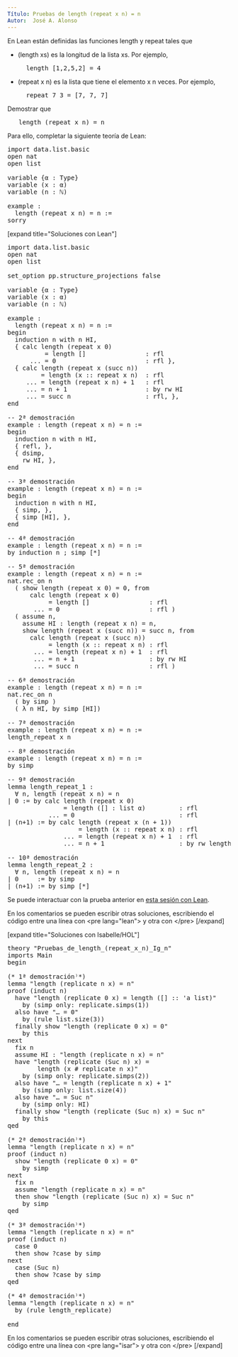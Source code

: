 ```yaml
---
Título: Pruebas de length (repeat x n) = n
Autor:  José A. Alonso
---
```


En Lean están definidas las funciones length y repeat tales que

+ (length xs) es la longitud de la lista xs. Por ejemplo,
<pre lang="text">
     length [1,2,5,2] = 4
</pre>
+ (repeat x n) es la lista que tiene el elemento x n veces. Por
  ejemplo,
<pre lang="text">
     repeat 7 3 = [7, 7, 7]
</pre>

Demostrar que
<pre lang="text">
   length (repeat x n) = n
</pre>

Para ello, completar la siguiente teoría de Lean:

<pre lang="lean">
import data.list.basic
open nat
open list

variable {α : Type}
variable (x : α)
variable (n : ℕ)

example :
  length (repeat x n) = n :=
sorry
</pre>

[expand title="Soluciones con Lean"]

<pre lang="lean">
import data.list.basic
open nat
open list

set_option pp.structure_projections false

variable {α : Type}
variable (x : α)
variable (n : ℕ)

example :
  length (repeat x n) = n :=
begin
  induction n with n HI,
  { calc length (repeat x 0)
          = length []                : rfl
      ... = 0                        : rfl },
  { calc length (repeat x (succ n))
         = length (x :: repeat x n)  : rfl
     ... = length (repeat x n) + 1   : rfl
     ... = n + 1                     : by rw HI
     ... = succ n                    : rfl, },
end

-- 2ª demostración
example : length (repeat x n) = n :=
begin
  induction n with n HI,
  { refl, },
  { dsimp,
    rw HI, },
end

-- 3ª demostración
example : length (repeat x n) = n :=
begin
  induction n with n HI,
  { simp, },
  { simp [HI], },
end

-- 4ª demostración
example : length (repeat x n) = n :=
by induction n ; simp [*]

-- 5ª demostración
example : length (repeat x n) = n :=
nat.rec_on n
  ( show length (repeat x 0) = 0, from
      calc length (repeat x 0)
           = length []                : rfl
       ... = 0                        : rfl )
  ( assume n,
    assume HI : length (repeat x n) = n,
    show length (repeat x (succ n)) = succ n, from
      calc length (repeat x (succ n))
           = length (x :: repeat x n) : rfl
       ... = length (repeat x n) + 1  : rfl
       ... = n + 1                    : by rw HI
       ... = succ n                   : rfl )

-- 6ª demostración
example : length (repeat x n) = n :=
nat.rec_on n
  ( by simp )
  ( λ n HI, by simp [HI])

-- 7ª demostración
example : length (repeat x n) = n :=
length_repeat x n

-- 8ª demostración
example : length (repeat x n) = n :=
by simp

-- 9ª demostración
lemma length_repeat_1 :
  ∀ n, length (repeat x n) = n
| 0 := by calc length (repeat x 0)
               = length ([] : list α)         : rfl
           ... = 0                            : rfl
| (n+1) := by calc length (repeat x (n + 1))
                   = length (x :: repeat x n) : rfl
               ... = length (repeat x n) + 1  : rfl
               ... = n + 1                    : by rw length_repeat_1

-- 10ª demostración
lemma length_repeat_2 :
  ∀ n, length (repeat x n) = n
| 0     := by simp
| (n+1) := by simp [*]
</pre>

Se puede interactuar con la prueba anterior en <a href="https://leanprover-community.github.io/lean-web-editor/#url=https://raw.githubusercontent.com/jaalonso/Calculemus/main/src/Pruebas_de_length_(repeat_x_n)_Ig_n.lean" rel="noopener noreferrer" target="_blank">esta sesión con Lean</a>.

En los comentarios se pueden escribir otras soluciones, escribiendo el código entre una línea con &#60;pre lang=&quot;lean&quot;&#62; y otra con &#60;/pre&#62;
[/expand]

[expand title="Soluciones con Isabelle/HOL"]

<pre lang="isar">
theory "Pruebas_de_length_(repeat_x_n)_Ig_n"
imports Main
begin

(* 1ª demostración⁾*)
lemma "length (replicate n x) = n"
proof (induct n)
  have "length (replicate 0 x) = length ([] :: 'a list)"
    by (simp only: replicate.simps(1))
  also have "… = 0"
    by (rule list.size(3))
  finally show "length (replicate 0 x) = 0"
    by this
next
  fix n
  assume HI : "length (replicate n x) = n"
  have "length (replicate (Suc n) x) =
        length (x # replicate n x)"
    by (simp only: replicate.simps(2))
  also have "… = length (replicate n x) + 1"
    by (simp only: list.size(4))
  also have "… = Suc n"
    by (simp only: HI)
  finally show "length (replicate (Suc n) x) = Suc n"
    by this
qed

(* 2ª demostración⁾*)
lemma "length (replicate n x) = n"
proof (induct n)
  show "length (replicate 0 x) = 0"
    by simp
next
  fix n
  assume "length (replicate n x) = n"
  then show "length (replicate (Suc n) x) = Suc n"
    by simp
qed

(* 3ª demostración⁾*)
lemma "length (replicate n x) = n"
proof (induct n)
  case 0
  then show ?case by simp
next
  case (Suc n)
  then show ?case by simp
qed

(* 4ª demostración⁾*)
lemma "length (replicate n x) = n"
  by (rule length_replicate)

end
</pre>

En los comentarios se pueden escribir otras soluciones, escribiendo el código entre una línea con &#60;pre lang=&quot;isar&quot;&#62; y otra con &#60;/pre&#62;
[/expand]
